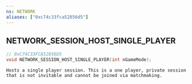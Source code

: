 ```yaml
---
ns: NETWORK
aliases: ["0xc74c33fca52856d5"]
---
```

## NETWORK_SESSION_HOST_SINGLE_PLAYER

```c
// 0xC74C33FCA52856D5
void NETWORK_SESSION_HOST_SINGLE_PLAYER(int nGameMode);
```

```
Hosts a single player session. This is a one player, private session that is not invitable and cannot be joined via matchmaking.
```
